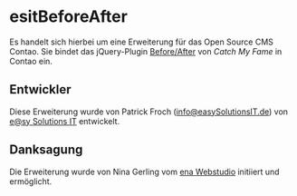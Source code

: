 # esitBeforeAfter

Es handelt sich hierbei um eine Erweiterung für das Open Source CMS Contao. Sie bindet das jQuery-Plugin [Before/After](http://www.catchmyfame.com/catchmyfame-jquery-plugins/jquery-beforeafter-plugin/) von _Catch My Fame_ in Contao ein.

## Entwickler

Diese Erweiterung wurde von Patrick Froch (info@easySolutionsIT.de) von [e@sy Solutions IT](http://easySolutionsIT.de) entwickelt.

## Danksagung

Die Erweiterung wurde von Nina Gerling vom [ena Webstudio](http://www.ena-webstudio.com/) initiiert und ermöglicht.